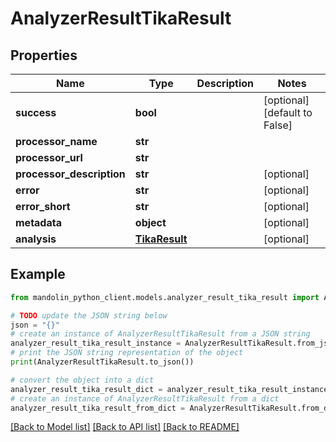 # AnalyzerResultTikaResult


## Properties

Name | Type | Description | Notes
------------ | ------------- | ------------- | -------------
**success** | **bool** |  | [optional] [default to False]
**processor_name** | **str** |  | 
**processor_url** | **str** |  | 
**processor_description** | **str** |  | [optional] 
**error** | **str** |  | [optional] 
**error_short** | **str** |  | [optional] 
**metadata** | **object** |  | [optional] 
**analysis** | [**TikaResult**](TikaResult.md) |  | [optional] 

## Example

```python
from mandolin_python_client.models.analyzer_result_tika_result import AnalyzerResultTikaResult

# TODO update the JSON string below
json = "{}"
# create an instance of AnalyzerResultTikaResult from a JSON string
analyzer_result_tika_result_instance = AnalyzerResultTikaResult.from_json(json)
# print the JSON string representation of the object
print(AnalyzerResultTikaResult.to_json())

# convert the object into a dict
analyzer_result_tika_result_dict = analyzer_result_tika_result_instance.to_dict()
# create an instance of AnalyzerResultTikaResult from a dict
analyzer_result_tika_result_from_dict = AnalyzerResultTikaResult.from_dict(analyzer_result_tika_result_dict)
```
[[Back to Model list]](../README.md#documentation-for-models) [[Back to API list]](../README.md#documentation-for-api-endpoints) [[Back to README]](../README.md)


